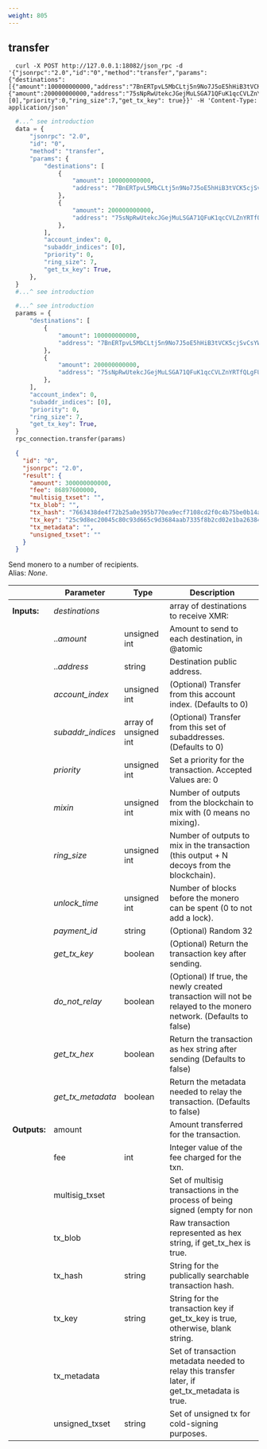 ```yaml
---
weight: 805
---
```


## **transfer**

```shell
  curl -X POST http://127.0.0.1:18082/json_rpc -d '{"jsonrpc":"2.0","id":"0","method":"transfer","params":{"destinations":[{"amount":100000000000,"address":"7BnERTpvL5MbCLtj5n9No7J5oE5hHiB3tVCK5cjSvCsYWD2WRJLFuWeKTLiXo5QJqt2ZwUaLy2Vh1Ad51K7FNgqcHgjW85o"},{"amount":200000000000,"address":"75sNpRwUtekcJGejMuLSGA71QFuK1qcCVLZnYRTfQLgFU5nJ7xiAHtR5ihioS53KMe8pBhH61moraZHyLoG4G7fMER8xkNv"}],"account_index":0,"subaddr_indices":[0],"priority":0,"ring_size":7,"get_tx_key": true}}' -H 'Content-Type: application/json'
```
```python
  #...^ see introduction
  data = {
      "jsonrpc": "2.0",
      "id": "0",
      "method": "transfer",
      "params": {
          "destinations": [
              {
                  "amount": 100000000000,
                  "address": "7BnERTpvL5MbCLtj5n9No7J5oE5hHiB3tVCK5cjSvCsYWD2WRJLFuWeKTLiXo5QJqt2ZwUaLy2Vh1Ad51K7FNgqcHgjW85o",
              },
              {
                  "amount": 200000000000,
                  "address": "75sNpRwUtekcJGejMuLSGA71QFuK1qcCVLZnYRTfQLgFU5nJ7xiAHtR5ihioS53KMe8pBhH61moraZHyLoG4G7fMER8xkNv",
              },
          ],
          "account_index": 0,
          "subaddr_indices": [0],
          "priority": 0,
          "ring_size": 7,
          "get_tx_key": True,
      },
  }
  #...^ see introduction
```
```py
  #...^ see introduction
  params = {
      "destinations": [
          {
              "amount": 100000000000,
              "address": "7BnERTpvL5MbCLtj5n9No7J5oE5hHiB3tVCK5cjSvCsYWD2WRJLFuWeKTLiXo5QJqt2ZwUaLy2Vh1Ad51K7FNgqcHgjW85o",
          },
          {
              "amount": 200000000000,
              "address": "75sNpRwUtekcJGejMuLSGA71QFuK1qcCVLZnYRTfQLgFU5nJ7xiAHtR5ihioS53KMe8pBhH61moraZHyLoG4G7fMER8xkNv",
          },
      ],
      "account_index": 0,
      "subaddr_indices": [0],
      "priority": 0,
      "ring_size": 7,
      "get_tx_key": True,
  }
  rpc_connection.transfer(params)
```
```json
  {
    "id": "0",
    "jsonrpc": "2.0",
    "result": {
      "amount": 300000000000,
      "fee": 86897600000,
      "multisig_txset": "",
      "tx_blob": "",
      "tx_hash": "7663438de4f72b25a0e395b770ea9ecf7108cd2f0c4b75be0b14a103d3362be9",
      "tx_key": "25c9d8ec20045c80c93d665c9d3684aab7335f8b2cd02e1ba2638485afd1c70e236c4bdd7a2f1cb511dbf466f13421bdf8df988b7b969c448ca6239d7251490e4bf1bbf9f6ffacffdcdc93b9d1648ec499eada4d6b4e02ce92d4a1c0452e5d009fbbbf15b549df8856205a4c7bda6338d82c823f911acd00cb75850b198c5803",
      "tx_metadata": "",
      "unsigned_txset": ""
    }
  }
```
Send monero to a number of recipients.  
Alias: *None*.  

|             | Parameter         | Type                  | Description
| ---         | ---               | ---                   | ---
|**Inputs:**  | *destinations*    |                       | array of destinations to receive XMR:
|             | ..*amount*        | unsigned int          | Amount to send to each destination, in @atomic|units.
|             | ..*address*       | string                | Destination public address.
|             | *account_index*   | unsigned int          | (Optional) Transfer from this account index. (Defaults to 0)
|             | *subaddr_indices* | array of unsigned int | (Optional) Transfer from this set of subaddresses. (Defaults to 0)
|             | *priority*        | unsigned int          | Set a priority for the transaction. Accepted Values are: 0|3 for: default, unimportant, normal, elevated, priority.
|             | *mixin*           | unsigned int          | Number of outputs from the blockchain to mix with (0 means no mixing).
|             | *ring_size*       | unsigned int          | Number of outputs to mix in the transaction (this output + N decoys from the blockchain).
|             | *unlock_time*     | unsigned int          | Number of blocks before the monero can be spent (0 to not add a lock).
|             | *payment_id*      | string                | (Optional) Random 32|byte/64|character hex string to identify a transaction.
|             | *get_tx_key*      | boolean               | (Optional) Return the transaction key after sending.
|             | *do_not_relay*    | boolean               | (Optional) If true, the newly created transaction will not be relayed to the monero network. (Defaults to false)
|             | *get_tx_hex*      | boolean               | Return the transaction as hex string after sending (Defaults to false)
|             | *get_tx_metadata* | boolean               | Return the metadata needed to relay the transaction. (Defaults to false)
|**Outputs:** | amount            |                       | Amount transferred for the transaction.
|             | fee               | int                   | Integer value of the fee charged for the txn.
|             | multisig_txset    |                       | Set of multisig transactions in the process of being signed (empty for non|multisig).
|             | tx_blob           |                       | Raw transaction represented as hex string, if get_tx_hex is true.
|             | tx_hash           | string                | String for the publically searchable transaction hash.
|             | tx_key            | string                | String for the transaction key if get_tx_key is true, otherwise, blank string.
|             | tx_metadata       |                       | Set of transaction metadata needed to relay this transfer later, if get_tx_metadata is true.
|             | unsigned_txset    | string                | Set of unsigned tx for cold-signing purposes.